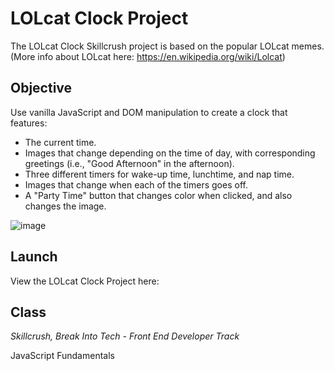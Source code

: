 # LOLcat Clock Project

The LOLcat Clock Skillcrush project is based on the popular LOLcat memes. (More info about LOLcat here: https://en.wikipedia.org/wiki/Lolcat)

## Objective

Use vanilla JavaScript and DOM manipulation to create a clock that features:

* The current time.
* Images that change depending on the time of day, with corresponding greetings (i.e., "Good Afternoon" in the afternoon).
* Three different timers for wake-up time, lunchtime, and nap time.
* Images that change when each of the timers goes off.
* A "Party Time" button that changes color when clicked, and also changes the image.

![image](https://github.com/iVGeek/LoLCat-Clock/blob/main/photo-1533738363-b7f9aef128ce.jpg)

## Launch

View the LOLcat Clock Project here:

## Class
*Skillcrush, Break Into Tech - Front End Developer Track*

JavaScript Fundamentals

